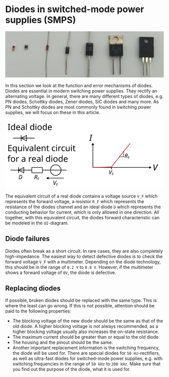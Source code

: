 # Diodes in switched-mode power supplies (SMPS)

![](figures/overview.jpg)

In this section we look at the function and error mechanisms of diodes. Diodes are essential in modern switching power supplies. They rectify an alternating voltage. In general, there are many different types of diodes, e.g. PN diodes, Schottky diodes, Zener diodes, SiC diodes and many more. As PN and Schottky diodes are most commonly found in switching power supplies, we will focus on these in this article.

![](figures/details.png)

The equivalent circuit of a real diode contains a voltage source `V_F` which represents the forward voltage, a resistor `R_F` which represents the resistance of the diodes channel and an ideal diode `D` which represents the conducting behavior for current, which is only allowed in one direction. All together, with this equivalent circuit, the diodes forward characteristic can be modeled in the `UI`-diagram.

## Diode failures
Diodes often break as a short circuit. In rare cases, they are also completely high-impedance. The easiest way to detect defective diodes is to check the forward voltage `V_F` with a multimeter. Depending on the diode technology, this should be in the range of `0.2 V` to `0.8 V`. However, if the multimeter shows a forward voltage of `0V`, the diode is defective.

## Replacing diodes
If possible, broken diodes should be replaced with the same type. This is where the least can go wrong. If this is not possible, attention should be paid to the following properties:
* The blocking voltage of the new diode should be the same as that of the old diode. A higher blocking voltage is not always recommended, as a higher blocking voltage usually also increases the on-state resistance.
 * The maximum current should be greater than or equal to the old diode
 * The housing and the pinout should be the same.
 * Another important replacement information is the switching frequency, the diode will be used for. There are special diodes for `50 Hz`-rectifiers, as well as ultra-fast diodes for switched-mode power supplies, e.g. with switching frequencies in the range of `50 kHz` to `200 kHz`. Make sure that you find out the purpose of the diode, what it is used for.
